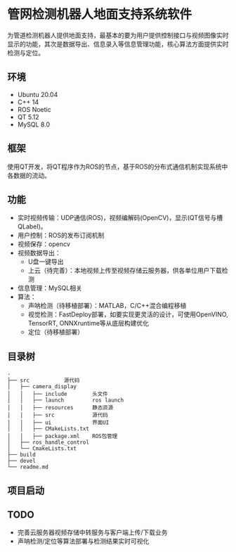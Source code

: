 # 管网检测机器人地面支持系统软件
为管道检测机器人提供地面支持，最基本的要为用户提供控制接口与视频图像实时显示的功能，其次是数据导出、信息录入等信息管理功能，核心算法方面提供实时检测与定位。

## 环境
- Ubuntu 20.04  
- C++ 14
- ROS Noetic  
- QT 5.12  
- MySQL 8.0  

## 框架
  使用QT开发，将QT程序作为ROS的节点，基于ROS的分布式通信机制实现系统中各数据的流动。

## 功能
  - 实时视频传输：UDP通信(ROS)，视频编解码(OpenCV)，显示(QT信号与槽 QLabel)。
  - 用户控制：ROS的发布订阅机制
  - 视频保存：opencv
  - 视频数据导出：
     - U盘一键导出
     - 上云（待完善）：本地视频上传至视频存储云服务器，供各单位用户下载检测
  - 信息管理：MySQL相关
  - 算法：
     - 声呐检测（待移植部署）：MATLAB，C/C++混合编程移植
     - 视觉检测：FastDeploy部署，如要实现更灵活的设计，可使用OpenVINO, TensorRT, ONNXruntime等从底层构建优化
     - 定位（待移植部署）
## 目录树
```
.
├── src           源代码
│   ├── camera_display
│   │   ├── include        头文件
│   │   ├── launch         ros launch
│   │   ├── resources      静态资源
│   │   ├── src            源代码
│   │   ├── ui             界面UI
│   │   ├── CMakeLists.txt
│   │   ├── package.xml    ROS包管理
│   ├── ros_handle_control
│   └── CmakeLists.txt
├── build           
├── devel
└── readme.md
```

## 项目启动
## TODO
- 完善云服务器视频存储中转服务与客户端上传/下载业务
- 声呐检测/定位等算法部署与检测结果实时可视化
